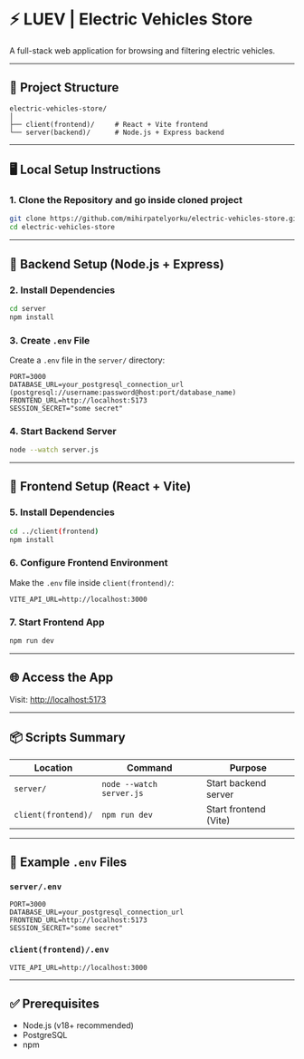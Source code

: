 # ⚡ LUEV | Electric Vehicles Store

A full-stack web application for browsing and filtering electric vehicles.

---

## 🧱 Project Structure

```
electric-vehicles-store/
│
├── client(frontend)/     # React + Vite frontend
└── server(backend)/      # Node.js + Express backend 
```

---

## 🖥️ Local Setup Instructions

### 1. Clone the Repository and go inside cloned project

```bash
git clone https://github.com/mihirpatelyorku/electric-vehicles-store.git
cd electric-vehicles-store
```

---

## 🔧 Backend Setup (Node.js + Express)


### 2. Install Dependencies

```bash
cd server
npm install
```

### 3. Create `.env` File

Create a `.env` file in the `server/` directory:

```env
PORT=3000
DATABASE_URL=your_postgresql_connection_url (postgresql://username:password@host:port/database_name)
FRONTEND_URL=http://localhost:5173
SESSION_SECRET="some secret"
```

### 4. Start Backend Server

```bash
node --watch server.js
```


---

## 🎨 Frontend Setup (React + Vite)

### 5. Install Dependencies

```bash
cd ../client(frontend)
npm install
```

### 6. Configure Frontend Environment

Make the `.env` file inside `client(frontend)/`:

```env
VITE_API_URL=http://localhost:3000
```

### 7. Start Frontend App

```bash
npm run dev
```

---

## 🌐 Access the App

Visit: [http://localhost:5173](http://localhost:5173)

---

## 📦 Scripts Summary

| Location             | Command           | Purpose                  |
|----------------------|-------------------|---------------------------|
| `server/`            | `node --watch server.js`     | Start backend server      |
| `client(frontend)/`  | `npm run dev`     | Start frontend (Vite)     |

---

## 📁 Example `.env` Files

### `server/.env`

```env
PORT=3000
DATABASE_URL=your_postgresql_connection_url
FRONTEND_URL=http://localhost:5173
SESSION_SECRET="some secret"
```

### `client(frontend)/.env`

```env
VITE_API_URL=http://localhost:3000
```

---

## ✅ Prerequisites

- Node.js (v18+ recommended)
- PostgreSQL
- npm
